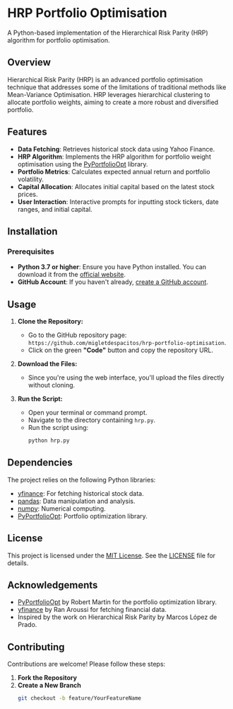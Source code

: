 # HRP Portfolio Optimisation

A Python-based implementation of the Hierarchical Risk Parity (HRP) algorithm for portfolio optimisation.

## Overview

Hierarchical Risk Parity (HRP) is an advanced portfolio optimisation technique that addresses some of the limitations of traditional methods like Mean-Variance Optimisation. HRP leverages hierarchical clustering to allocate portfolio weights, aiming to create a more robust and diversified portfolio.

## Features

- **Data Fetching**: Retrieves historical stock data using Yahoo Finance.
- **HRP Algorithm**: Implements the HRP algorithm for portfolio weight optimisation using the [PyPortfolioOpt](https://pypi.org/project/PyPortfolioOpt/) library.
- **Portfolio Metrics**: Calculates expected annual return and portfolio volatility.
- **Capital Allocation**: Allocates initial capital based on the latest stock prices.
- **User Interaction**: Interactive prompts for inputting stock tickers, date ranges, and initial capital.

## Installation

### Prerequisites

- **Python 3.7 or higher**: Ensure you have Python installed. You can download it from the [official website](https://www.python.org/downloads/).
- **GitHub Account**: If you haven't already, [create a GitHub account](https://github.com/join).

## Usage

1. **Clone the Repository:**
   - Go to the GitHub repository page: `https://github.com/migletdespacitos/hrp-portfolio-optimisation`.
   - Click on the green **"Code"** button and copy the repository URL.

2. **Download the Files:**
   - Since you're using the web interface, you'll upload the files directly without cloning.

3. **Run the Script:**
   - Open your terminal or command prompt.
   - Navigate to the directory containing `hrp.py`.
   - Run the script using:
     ```bash
     python hrp.py
     ```

## Dependencies

The project relies on the following Python libraries:

- [yfinance](https://pypi.org/project/yfinance/): For fetching historical stock data.
- [pandas](https://pypi.org/project/pandas/): Data manipulation and analysis.
- [numpy](https://pypi.org/project/numpy/): Numerical computing.
- [PyPortfolioOpt](https://pypi.org/project/PyPortfolioOpt/): Portfolio optimization library.


## License

This project is licensed under the [MIT License](LICENSE). See the [LICENSE](LICENSE) file for details.

## Acknowledgements

- [PyPortfolioOpt](https://github.com/robertmartin8/PyPortfolioOpt) by Robert Martin for the portfolio optimization library.
- [yfinance](https://github.com/ranaroussi/yfinance) by Ran Aroussi for fetching financial data.
- Inspired by the work on Hierarchical Risk Parity by Marcos López de Prado.

## Contributing

Contributions are welcome! Please follow these steps:

1. **Fork the Repository**
2. **Create a New Branch**
   ```bash
   git checkout -b feature/YourFeatureName
